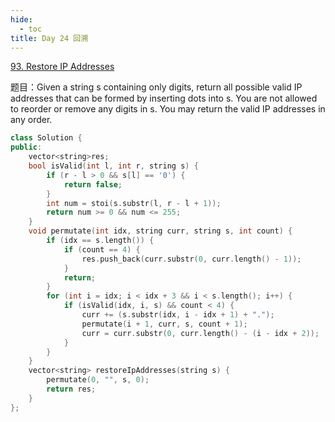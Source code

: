 ```yaml
---
hide:
  - toc
title: Day 24 回溯
---
```

[93. Restore IP Addresses](https://leetcode.cn/problems/restore-ip-addresses/)

题目：Given a string s containing only digits, return all possible valid IP addresses that can be formed by inserting dots into s. You are not allowed to reorder or remove any digits in s. You may return the valid IP addresses in any order.

```cpp
class Solution {
public:
    vector<string>res;
    bool isValid(int l, int r, string s) {
        if (r - l > 0 && s[l] == '0') {
            return false;
        }
        int num = stoi(s.substr(l, r - l + 1));
        return num >= 0 && num <= 255;
    }
    void permutate(int idx, string curr, string s, int count) {
        if (idx == s.length()) {
            if (count == 4) {
                res.push_back(curr.substr(0, curr.length() - 1));
            }
            return;
        }
        for (int i = idx; i < idx + 3 && i < s.length(); i++) {
            if (isValid(idx, i, s) && count < 4) {
                curr += (s.substr(idx, i - idx + 1) + ".");
                permutate(i + 1, curr, s, count + 1);
                curr = curr.substr(0, curr.length() - (i - idx + 2));
            }
        }
    }
    vector<string> restoreIpAddresses(string s) {
        permutate(0, "", s, 0);
        return res;
    }
};
```
